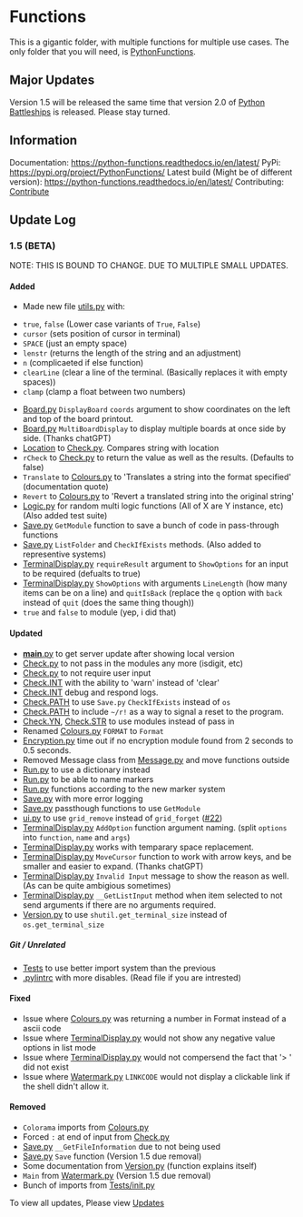 # Functions

This is a gigantic folder, with multiple functions for multiple use cases. The only folder that you will need, is [PythonFunctions](./src/PythonFunctions/).

## Major Updates

Version 1.5 will be released the same time that version 2.0 of [Python Battleships](https://github.com/dragmine149/Python_Battleships) is released. Please stay turned.

## Information

Documentation: https://python-functions.readthedocs.io/en/latest/
PyPi: https://pypi.org/project/PythonFunctions/
Latest build (Might be of different version): https://python-functions.readthedocs.io/en/latest/
Contributing: [Contribute](Contribution.md)

## Update Log

### 1.5 (BETA)

NOTE: THIS IS BOUND TO CHANGE. DUE TO MULTIPLE SMALL UPDATES.

#### Added

- Made new file [utils.py](src/PythonFunctions/utils.py) with:
+ `true`, `false` (Lower case variants of `True`, `False`)
+ `cursor` (sets position of cursor in terminal)
+ `SPACE` (just an empty space)
+ `lenstr` (returns the length of the string and an adjustment)
+ `n` (complicaeted if else function)
+ `clearLine` (clear a line of the terminal. (Basically replaces it with empty spaces))
+ `clamp` (clamp a float between two numbers)
- [Board.py](src/PythonFunctions/Board.py) `DisplayBoard` `coords` argument to show coordinates on the left and top of the board printout.
- [Board.py](src/PythonFunctions/Board.py) `MultiBoardDisplay` to display multiple boards at once side by side. (Thanks chatGPT)
- [Location](src/PythonFunctions/Checks/Location.py) to [Check.py](src/PythonFunctions/Check.py). Compares string with location
- `rCheck` to [Check.py](src/PythonFunctions/Check.py) to return the value as well as the results. (Defaults to false)
- `Translate` to [Colours.py](src/PythonFunctions/Colours.py) to 'Translates a string into the format specified' (documentation quote)
- `Revert` to [Colours.py](src/PythonFunctions/Colours.py) to 'Revert a translated string into the original string'
- [Logic.py](src/PythonFunctions/Logic.py) for random multi logic functions (All of X are Y instance, etc) (Also added test suite)
- [Save.py](src/PythonFunctions/Save.py) `GetModule` function to save a bunch of code in pass-through functions
- [Save.py](src/PythonFunctions/Save.py) `ListFolder` and `CheckIfExists` methods. (Also added to representive systems)
- [TerminalDisplay.py](src/PythonFunctions/TerminalDisplay.py) `requireResult` argument to `ShowOptions` for an input to be required (defualts to true)
- [TerminalDisplay.py](src/PythonFunctions/TerminalDisplay.py) `ShowOptions` with arguments `LineLength` (how many items can be on a line) and `quitIsBack` (replace the `q` option with `back` instead of `quit` (does the same thing though))
- `true` and `false` to module (yep, i did that)

#### Updated

- [__main__.py](src/PythonFunctions/__main__.py) to get server update after showing local version
- [Check.py](src/PythonFunctions/Check.py) to not pass in the modules any more (isdigit, etc)
- [Check.py](src/PythonFunctions/Check.py) to not require user input
- [Check.INT](src/PythonFunctions/Checks/INT.py) with the ability to 'warn' instead of 'clear'
- [Check.INT](src/PythonFunctions/Checks/INT.py) debug and respond logs.
- [Check.PATH](src/PythonFunctions/Checks/path.py) to use `Save.py` `CheckIfExists` instead of `os`
- [Check.PATH](src/PythonFunctions/Checks/path.py) to include `~/r!` as a way to signal a reset to the program.
- [Check.YN](src/PythonFunctions/Checks/yn.py), [Check.STR](src/PythonFunctions/Checks/str.py) to use modules instead of pass in
- Renamed [Colours.py](src/PythonFunctions/Colours.py) `FORMAT` to `Format`
- [Encryption.py](src/PythonFunctions/Encryption.py) time out if no encryption module found from 2 seconds to 0.5 seconds.
- Removed Message class from [Message.py](src/PythonFunctions/Message.py) and move functions outside
- [Run.py](src/PythonFunctions/Run.py) to use a dictionary instead
- [Run.py](src/PythonFunctions/Run.py) to be able to name markers
- [Run.py](src/PythonFunctions/Run.py) functions according to the new marker system
- [Save.py](src/PythonFunctions/Save.py) with more error logging
- [Save.py](src/PythonFunctions/Save.py) passthough functions to use `GetModule`
- [ui.py](src/PythonFunctions/Ui.py) to use `grid_remove` instead of `grid_forget` ([#22](https://github.com/FunAndHelpfulDragon/python-Functions/issues/22))
- [TerminalDisplay.py](src/PythonFunctions/TerminalDisplay.py) `AddOption` function argument naming. (split `options` into `function`, `name`  and `args`)
- [TerminalDisplay.py](src/PythonFunctions/TerminalDisplay.py) works with temparary space replacement.
- [TerminalDisplay.py](src/PythonFunctions/TerminalDisplay.py) `MoveCursor` function to work with arrow keys, and be smaller and easier to expand. (Thanks chatGPT)
- [TerminalDisplay.py](src/PythonFunctions/TerminalDisplay.py) `Invalid Input` message to show the reason as well. (As can be quite ambigious sometimes)
- [TerminalDisplay.py](src/PythonFunctions/TerminalDisplay.py) `__GetListInput` method when item selected to not send arguments if there are no arguments required.
- [Version.py](src/PythonFunctions/Version.py) to use `shutil.get_terminal_size` instead of `os.get_terminal_size`


##### Git / Unrelated

- [Tests](./tests/) to use better import system than the previous 
- [.pylintrc](.pylintrc) with more disables. (Read file if you are intrested)

#### Fixed

- Issue where [Colours.py](src/PythonFunctions/Colours.py) was returning a number in Format instead of a ascii code
- Issue where [TerminalDisplay.py](src/PythonFunctions/TerminalDisplay.py) would not show any negative value options in list mode
- Issue where [TerminalDisplay.py](src/PythonFunctions/TerminalDisplay.py) would not compersend the fact that '> ' did not exist
- Issue where [Watermark.py](src/PythonFunctions/Watermark.py) `LINKCODE` would not display a clickable link if the shell didn't allow it.

#### Removed

- `Colorama` imports from [Colours.py](src/PythonFunctions/Colours.py)
- Forced `:` at end of input from [Check.py](src/PythonFunctions/Check.py)
- [Save.py](src/PythonFunctions/Save.py) `__GetFileInformation` due to not being used
- [Save.py](src/PythonFunctions/Save.py) `Save` function (Version 1.5 due removal)
- Some documentation from [Version.py](src/PythonFunctions/Version.py) (function explains itself)
- `Main` from [Watermark.py](src/PythonFunctions/Watermark.py) (Version 1.5 due removal)
- Bunch of imports from [Tests/init.py](tests/__init__.py)

To view all updates, Please view [Updates](Updates/ReadMe.md)
